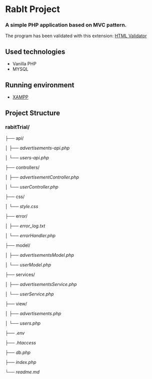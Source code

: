 # RabIt Project

### A simple PHP application based on MVC pattern.
The program has been validated with this extension: [HTML Validator](https://chrome.google.com/webstore/detail/html-validator/mpbelhhnfhfjnaehkcnnaknldmnocglk/related)

## Used technologies
- Vanilla PHP
- MYSQL

## Running environment
- [XAMPP](https://www.apachefriends.org/hu/index.html)

## Project Structure

### rabitTrial/

├── api/

│ ├── *advertisements-api.php*

│ └──  *users-api.php*

├── controllers/

│ ├── *advertisementController.php*

│ └──  *userController.php*

├── css/

│ └── *style.css*

├── error/

│ ├── *error_log.txt*

│ └── *errorHandler.php*

├── model/

│ ├── *advertisementsModel.php*

│ └── *userModel.php*

├── services/

│ ├── *advertisementsService.php*

│ └── *userService.php*

├── view/

│ ├── *advertisements.php* 

│ └── *users.php*

├── *.env*

├── *.htaccess*

├── *db.php*

├── *index.php*

└── *readme.md*
